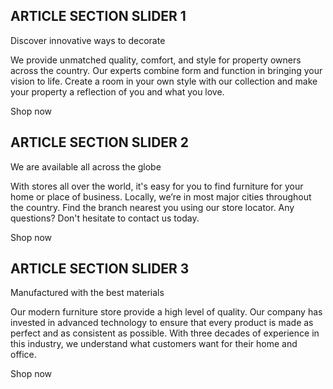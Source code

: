 ## ARTICLE SECTION SLIDER 1

Discover innovative ways to decorate

We provide unmatched quality, comfort, and style for property owners across the country.
Our experts combine form and function in bringing your vision to life. Create a room in your
own style with our collection and make your property a reflection of you and what you love.

Shop now

## ARTICLE SECTION SLIDER 2

We are available all across the globe

With stores all over the world, it's easy for you to find furniture for your home or place of business.
Locally, we’re in most major cities throughout the country. Find the branch nearest you using our
store locator. Any questions? Don't hesitate to contact us today.

Shop now

## ARTICLE SECTION SLIDER 3

Manufactured with the best materials

Our modern furniture store provide a high level of quality. Our company has invested in advanced technology
to ensure that every product is made as perfect and as consistent as possible. With three decades of
experience in this industry, we understand what customers want for their home and office.

Shop now
